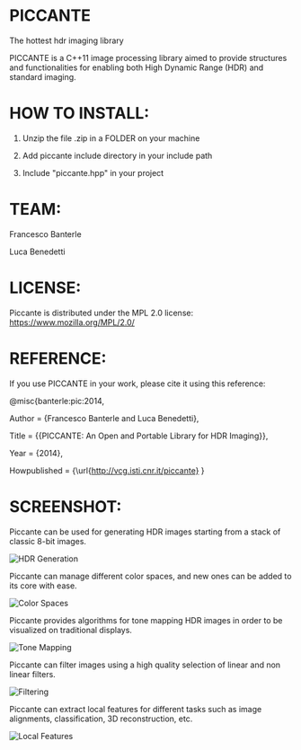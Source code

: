 PICCANTE
========

The hottest hdr imaging library

PICCANTE is a C++11 image processing library aimed to provide structures and functionalities for enabling both High Dynamic Range (HDR) and standard imaging.

HOW TO INSTALL:
===============

1) Unzip the file .zip in a FOLDER on your machine

2) Add piccante include directory in your include path

3) Include "piccante.hpp" in your project

TEAM:
=====

Francesco Banterle

Luca Benedetti

LICENSE:
========
Piccante is distributed under the MPL 2.0 license: https://www.mozilla.org/MPL/2.0/

REFERENCE:
==========

If you use PICCANTE in your work, please cite it using this reference:

@misc{banterle:pic:2014,

 Author = {Francesco Banterle and Luca Benedetti},

 Title = {{PICCANTE: An Open and Portable Library
          for HDR Imaging}},

 Year  = {2014},

 Howpublished = {\url{http://vcg.isti.cnr.it/piccante}
 }

SCREENSHOT:
===========
Piccante can be used for generating HDR images starting from a stack of classic 8-bit
images.

![HDR Generation](http://vcg.isti.cnr.it/piccante/img/hdr_generation.png?raw=true "HDR Generation")

Piccante can manage different color spaces, and new ones can be added to its core with ease. 

![Color Spaces](http://vcg.isti.cnr.it/piccante/img/color_spaces.png?raw=true "Color Spaces")

Piccante provides algorithms for tone mapping HDR images in order to be visualized on traditional displays.

![Tone Mapping](http://vcg.isti.cnr.it/piccante/img/tone_mapping.png?raw=true "Tone Mapping")

Piccante can filter images using a high quality selection of linear and non linear filters.

![Filtering](http://vcg.isti.cnr.it/piccante/img/filtering.png?raw=true "Filtering")

Piccante can extract local features for different tasks such as image alignments, classification, 3D reconstruction, etc.

![Local Features](http://vcg.isti.cnr.it/piccante/img/local_features.png?raw=true "Local Features")
